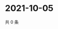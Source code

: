 # 2021-10-05

共 0 条

<!-- BEGIN WEIBO -->
<!-- 最后更新时间 Tue Oct 05 2021 13:07:43 GMT+0800 (China Standard Time) -->

<!-- END WEIBO -->
